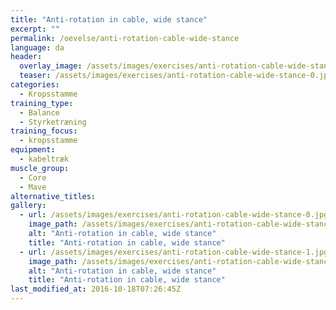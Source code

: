```yaml
---
title: "Anti-rotation in cable, wide stance"
excerpt: ""
permalink: /oevelse/anti-rotation-cable-wide-stance
language: da
header:
  overlay_image: /assets/images/exercises/anti-rotation-cable-wide-stance-0.jpg
  teaser: /assets/images/exercises/anti-rotation-cable-wide-stance-0.jpg
categories:
  - Kropsstamme
training_type: 
  - Balance
  - Styrketræning
training_focus: 
  - kropsstamme
equipment:
  - kabeltræk
muscle_group:
  - Core
  - Mave
alternative_titles:
gallery:
  - url: /assets/images/exercises/anti-rotation-cable-wide-stance-0.jpg
    image_path: /assets/images/exercises/anti-rotation-cable-wide-stance-0.jpg
    alt: "Anti-rotation in cable, wide stance"
    title: "Anti-rotation in cable, wide stance"
  - url: /assets/images/exercises/anti-rotation-cable-wide-stance-1.jpg
    image_path: /assets/images/exercises/anti-rotation-cable-wide-stance-1.jpg
    alt: "Anti-rotation in cable, wide stance"
    title: "Anti-rotation in cable, wide stance"
last_modified_at: 2016-10-18T07:26:45Z
---
```



